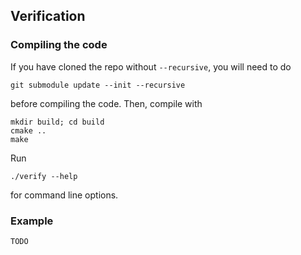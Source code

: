 Verification
------------

### Compiling the code

If you have cloned the repo without `--recursive`, you will need to do

	git submodule update --init --recursive

before compiling the code. Then, compile with

    mkdir build; cd build
    cmake ..
    make

Run

	./verify --help

for command line options.

### Example

    TODO
